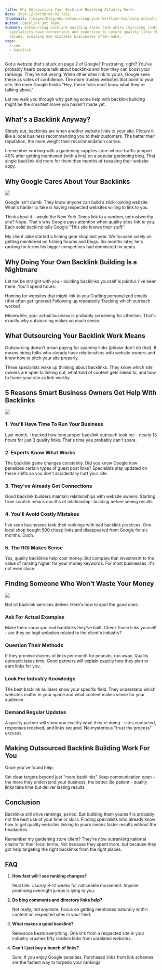 ```yaml
---
title: Why Outsourcing Your Backlink Building Actually Works
date: 2024-12-04T08:04:02.728Z
thumbnail: /images/blog/why-outsourcing-your-backlink-building-actually-works.png
author: Backlink Bot Team
summary: Outsourcing backlink building saves time while improving rankings.
  Specialists have connections and expertise to secure quality links that Google
  values, avoiding SEO mistakes businesses often make.
tags:
  - seo
  - backlink
---
```

Got a website that's stuck on page 2 of Google? Frustrating, right? You've probably heard people talk about backlinks and how they can boost your rankings. They're not wrong. When other sites link to yours, Google sees these as votes of confidence. The more trusted websites that point to your site, the more Google thinks "Hey, these folks must know what they're talking about."

Let me walk you through why getting some help with backlink building might be the smartest move you haven't made yet.

## What's a Backlink Anyway?

Simply put, backlinks are when another website links to your site. Picture it like a local business recommending you to their customers. The better their reputation, the more weight their recommendation carries.

I remember working with a gardening supplies store whose traffic jumped 40% after getting mentioned (with a link) on a popular gardening blog. That single backlink did more for them than months of tweaking their website copy.

## Why Google Cares About Your Backlinks

![](/images/blog/why-google-cares-about-your-backlinks-visual-selection.png)

Google isn't dumb. They know anyone can build a slick-looking website. What's harder to fake is having respected websites willing to link to you.

Think about it - would the New York Times link to a random, untrustworthy site? Nope. That's why Google pays attention when quality sites link to you. Each solid backlink tells Google "This site knows their stuff."

My client Jake started a fishing gear shop last year. We focused solely on getting mentioned on fishing forums and blogs. Six months later, he's ranking for terms his bigger competitors had dominated for years.

## Why Doing Your Own Backlink Building Is a Nightmare

Let me be straight with you - building backlinks yourself is painful. I've been there. You'll spend hours:

Hunting for websites that might link to you Crafting personalized emails (that often get ignored) Following up repeatedly Tracking which outreach worked

Meanwhile, your actual business is probably screaming for attention. That's exactly why outsourcing makes so much sense.

## What Outsourcing Your Backlink Work Means

Outsourcing doesn't mean paying for spammy links (please don't do that). It means hiring folks who already have relationships with website owners and know how to pitch your site properly.

These specialists wake up thinking about backlinks. They know which site owners are open to linking out, what kind of content gets linked to, and how to frame your site as link-worthy.

## 5 Reasons Smart Business Owners Get Help With Backlinks

![](/images/blog/5-reasons-smart-business-owners-get-help-with-backlinks-visual-selection.png)

### 1. You'll  Have Time To Run Your Business

Last month, I tracked how long proper backlink outreach took me - nearly 15 hours for just 3 quality links. That's time you probably can't spare.

### 2. Experts Know What Works

The backlink game changes constantly. Did you know Google now penalizes certain types of guest post links? Specialists stay updated on these shifts so you don't accidentally hurt your site.

### 3. They've Already Got Connections

Good backlink builders maintain relationships with website owners. Starting from scratch means months of relationship- building before seeing results.

### 4. You'll Avoid Costly Mistakes

I've seen businesses tank their rankings with bad backlink practices. One local shop bought 500 cheap links and disappeared from Google for six months. Ouch.

### 5. The ROI Makes Sense

Yes, quality backlinks help cost money. But compare that investment to the value of ranking higher for your money keywords. For most businesses, it's not even close.

## Finding Someone Who Won't Waste Your Money

![](/images/blog/finding-someone-who-won-t-waste-your-money-visual-selection.png)

Not all backlink services deliver. Here's how to spot the good ones:

### Ask For Actual Examples

Make them show you real backlinks they've built. Check those links yourself - are they on legit websites related to the client's industry?

### Question Their Methods

If they promise dozens of links per month for peanuts, run away. Quality outreach takes time. Good partners will explain exactly how they plan to earn links for you.

### Look For Industry Knowledge

The best backlink builders know your specific field. They understand which websites matter in your space and what content makes sense for your audience.

### Demand Regular Updates

A quality partner will show you exactly what they're doing - sites contacted, responses received, and links secured. No mysterious "trust the process" excuses.

## Making Outsourced Backlink Building Work For You

Once you've found help:

Set clear targets beyond just "more backlinks" Keep communication open - the more they understand your business, the better. Be patient - quality links take time but deliver lasting results

## Conclusion

Backlinks still drive rankings, period. But building them yourself is probably not the best use of your time or skills. Finding specialists who already know how to get quality websites linking to yours means faster results without the headaches.

Remember my gardening store client? They're now outranking national chains for their local terms. Not because they spent more, but because they got help targeting the right backlinks from the right places.

## FAQ

1. **How fast will I see ranking changes?** 

   Real talk: Usually 8-12 weeks for noticeable movement. Anyone promising overnight jumps is lying to you.
2. **Do blog comments and directory links help?**

    Not really, not anymore. Focus on getting mentioned naturally within content on respected sites in your field.
3. **What makes a good backlink?**

    Relevance beats everything. One link from a respected site in your industry crushes fifty random links from unrelated websites.
4. **Can't I just buy a bunch of links?** 

   Sure, if you enjoy Google penalties. Purchased links from link schemes are the fastest way to torpedo your rankings.